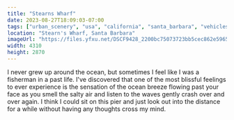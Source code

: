 ```yaml
---
title: "Stearns Wharf"
date: 2023-08-27T18:09:03-07:00
tags: ["urban_scenery", "usa", "california", "santa_barbara", "vehicles"]
location: "Stearn's Wharf, Santa Barbara"
imageUrl: "https://files.yfxu.net/DSCF9428_2200bc75073723bb5cec862e5965b9b7.jpg"
width: 4310
height: 2870
---
```


I never grew up around the ocean, but sometimes I feel like I was a fisherman in a past life. I've discovered that one of the most blissful feelings to ever experience is the sensation of the ocean breeze flowing past your face as you smell the salty air and listen to the waves gently crash over and over again. I think I could sit on this pier and just look out into the distance for a while without having any thoughts cross my mind.